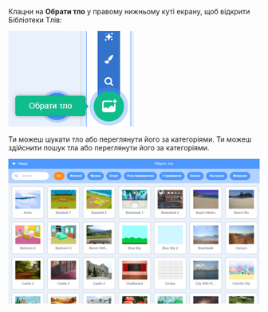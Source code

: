 Клацни на **Обрати тло** у правому нижньому куті екрану, щоб відкрити Бібліотеки Тлів:

![Іконка 'Обрати тло' виділена.](images/stage-choose.png)

Ти можеш шукати тло або переглянути його за категоріями. Ти можеш здійснити пошук тла або переглянути його за категоріями.

![Бібліотеки Тлів.](images/backdrop.png)
